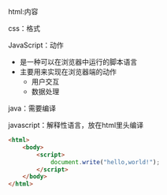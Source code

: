 html:内容

css：格式

JavaScript：动作

- 是一种可以在浏览器中运行的脚本语言
- 主要用来实现在浏览器端的动作
  - 用户交互
  - 数据处理

java：需要编译

javascript：解释性语言，放在html里头编译

```html
<html>
    <body>
        <script>
            document.write("hello,world!");
        </script>
    </body>
</html>
```

